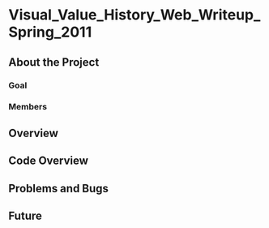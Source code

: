 Visual\_Value\_History\_Web\_Writeup\_Spring\_2011
==================================================

About the Project
-----------------

### Goal

### Members

Overview
--------

Code Overview
-------------

Problems and Bugs
-----------------

Future
------
